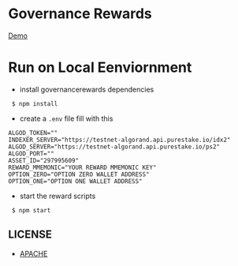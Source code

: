 # Governance Rewards

[Demo](https://m.youtube.com/watch?v=ZlP_9qurjMM&feature=youtu.be)

# Run on Local Eenviornment

* install governancerewards dependencies
```
 $ npm install
```
* create a `.env` file fill with this

```
ALGOD_TOKEN=""
INDEXER_SERVER="https://testnet-algorand.api.purestake.io/idx2"
ALGOD_SERVER="https://testnet-algorand.api.purestake.io/ps2"
ALGOD_PORT=""
ASSET_ID="297995609"
REWARD_MMEMONIC="YOUR REWARD MMEMONIC KEY"
OPTION_ZERO="OPTION ZERO WALLET ADDRESS"
OPTION_ONE="OPTION ONE WALLET ADDRESS"
```

* start the reward scripts

```
 $ npm start
```

## LICENSE
* [APACHE](https://github.com/ChoiceCoin/Decentralized-Decisions/blob/main/governance-rewards/LICENSE)
